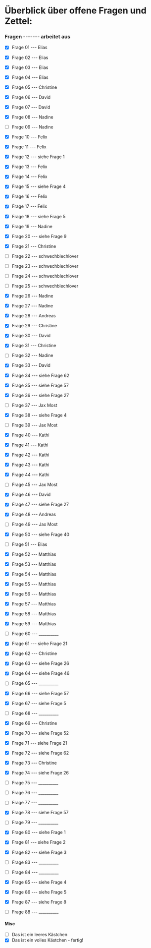 # Überblick über offene Fragen und Zettel: 

### Fragen ------- arbeitet aus
- [x] Frage 01 --- Elias
- [x] Frage 02 --- Elias
- [x] Frage 03 --- Elias
- [x] Frage 04 --- Elias
- [x] Frage 05 --- Christine
- [x] Frage 06 --- David
- [x] Frage 07 --- David
- [X] Frage 08 --- Nadine
- [ ] Frage 09 --- Nadine
- [x] Frage 10 --- Felix
- [x] Frage 11 --- Felix
- [x] Frage 12 --- siehe Frage 1
- [x] Frage 13 --- Felix
- [x] Frage 14 --- Felix
- [x] Frage 15 --- siehe Frage 4
- [x] Frage 16 --- Felix
- [x] Frage 17 --- Felix
- [x] Frage 18 --- siehe Frage 5
- [X] Frage 19 --- Nadine
- [x] Frage 20 --- siehe Frage 9
- [x] Frage 21 --- Christine
- [ ] Frage 22 --- schwechblechlover
- [ ] Frage 23 --- schwechblechlover
- [ ] Frage 24 --- schwechblechlover
- [ ] Frage 25 --- schwechblechlover
- [X] Frage 26 --- Nadine
- [X] Frage 27 --- Nadine
- [x] Frage 28 --- Andreas
- [x] Frage 29 --- Christine
- [x] Frage 30 --- David
- [x] Frage 31 --- Christine
- [ ] Frage 32 --- Nadine
- [x] Frage 33 --- David
- [x] Frage 34 --- siehe Frage 62
- [x] Frage 35 --- siehe Frage 57
- [x] Frage 36 --- siehe Frage 27
- [ ] Frage 37 --- Jax Most
- [x] Frage 38 --- siehe Frage 4
- [ ] Frage 39 --- Jax Most
- [x] Frage 40 --- Kathi
- [x] Frage 41 --- Kathi
- [x] Frage 42 --- Kathi
- [x] Frage 43 --- Kathi
- [x] Frage 44 --- Kathi
- [ ] Frage 45 --- Jax Most
- [x] Frage 46 --- David
- [x] Frage 47 --- siehe Frage 27
- [x] Frage 48 --- Andreas
- [ ] Frage 49 --- Jax Most
- [x] Frage 50 --- siehe Frage 40
- [ ] Frage 51 --- Elias
- [x] Frage 52 --- Matthias
- [x] Frage 53 --- Matthias
- [x] Frage 54 --- Matthias
- [x] Frage 55 --- Matthias
- [x] Frage 56 --- Matthias
- [x] Frage 57 --- Matthias
- [x] Frage 58 --- Matthias
- [x] Frage 59 --- Matthias
- [ ] Frage 60 --- __________
- [x] Frage 61 --- siehe Frage 21
- [x] Frage 62 --- Christine
- [x] Frage 63 --- siehe Frage 26
- [x] Frage 64 --- siehe Frage 46
- [ ] Frage 65 --- __________
- [x] Frage 66 --- siehe Frage 57
- [x] Frage 67 --- siehe Frage 5
- [ ] Frage 68 --- __________
- [x] Frage 69 --- Christine
- [x] Frage 70 --- siehe Frage 52
- [x] Frage 71 --- siehe Frage 21
- [x] Frage 72 --- siehe Frage 62
- [x] Frage 73 --- Christine
- [x] Frage 74 --- siehe Frage 26
- [ ] Frage 75 --- __________
- [ ] Frage 76 --- __________
- [ ] Frage 77 --- __________
- [x] Frage 78 --- siehe Frage 57
- [ ] Frage 79 --- __________
- [x] Frage 80 --- siehe Frage 1
- [x] Frage 81 --- siehe Frage 2
- [x] Frage 82 --- siehe Frage 3
- [ ] Frage 83 --- __________
- [ ] Frage 84 --- __________
- [x] Frage 85 --- siehe Frage 4
- [x] Frage 86 --- siehe Frage 5
- [x] Frage 87 --- siehe Frage 8
- [ ] Frage 88 --- __________


#### Misc
- [ ] Das ist ein leeres Kästchen
- [x] Das ist ein volles Kästchen - fertig!

